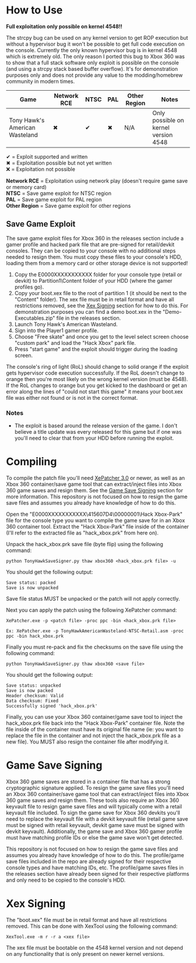 # How to Use
**Full exploitation only possible on kernel 4548!!** 

The strcpy bug can be used on any kernel version to get ROP execution but without a hypervisor bug it won't be possible to get full code execution on the console. Currently the only known hypervisor bug is in kernel 4548 which is extremely old. The only reason I ported this bug to Xbox 360 was to show that a full stack software only exploit is possible on the console (and using a strcpy stack based buffer overflow). It's for demonstration purposes only and does not provide any value to the modding/homebrew community in modern times.

| Game | Network RCE | NTSC | PAL | Other Region | Notes |
| --- | --- | --- | --- | --- | --- |
| Tony Hawk's American Wasteland | ✖ | ✔ | ✖ | N/A | Only possible on kernel version 4548 |

✔ = Exploit supported and written  
✖ = Exploitation possible but not yet written  
❌ = Exploitation not possible

**Network RCE** = Exploitation using network play (doesn't require game save or memory card)  
**NTSC** = Save game exploit for NTSC region  
**PAL** = Save game exploit for PAL region  
**Other Region** = Save game exploit for other regions

## Save Game Exploit
The save game exploit files for Xbox 360 in the releases section include a gamer profile and hacked park file that are pre-signed for retail/devkit consoles. They can be copied to your console with no additional steps needed to resign them. You must copy these files to your console's HDD, loading them from a memory card or other storage device is not supported!

1. Copy the E0000XXXXXXXXXXX folder for your console type (retail or devkit) to Partition1\Content folder of your HDD (where the gamer profiles go).
2. Copy your boot.xex file to the root of partition 1 (it should be next to the "Content" folder). The xex file must be in retail format and have all restrictions removed, see the [Xex Signing](#xex-signing) section for how to do this. For demonstration purposes you can find a demo boot.xex in the "Demo-Executables.zip" file in the releases section.
3. Launch Tony Hawk's American Wasteland.
4. Sign into the Player1 gamer profile.
5. Choose "Free skate" and once you get to the level select screen choose "custom park" and load the "Hack Xbox" park file.
6. Press "start game" and the exploit should trigger during the loading screen.

The console's ring of light (RoL) should change to solid orange if the exploit gets hypervisor code execution successfully. If the RoL doesn't change to orange then you're most likely on the wrong kernel version (must be 4548). If the RoL changes to orange but you get kicked to the dashboard or get an error along the lines of "could not start this game" it means your boot.xex file was either not found or is not in the correct format.

### Notes
- The exploit is based around the release version of the game. I don't believe a title update was every released for this game but if one was you'll need to clear that from your HDD before running the exploit.

# Compiling
To compile the patch file you'll need [XePatcher 3.0](http://icode4.coffee/files/XePatcher_3.0.zip) or newer, as well as an Xbox 360 container/save game tool that can extract/inject files into Xbox 360 game saves and resign them. See the [Game Save Signing](#game-save-signing) section for more information. This repository is not focused on how to resign the game save files and assumes you already have knowledge of how to do this.

Open the "E0000XXXXXXXXXXX\415607D4\00000001\Hack Xbox-Park" file for the console type you want to compile the game save for in an Xbox 360 container tool. Extract the "Hack Xbox-Park" file inside of the container (I'll refer to the extracted file as "hack_xbox.prk" from here on).

Unpack the hack_xbox.prk save file (byte flip) using the following command:
```
python TonyHawkSaveSigner.py thaw xbox360 <hack_xbox.prk file> -u
```

You should get the following output:
```
Save status: packed
Save is now unpacked
```

Save file status MUST be unpacked or the patch will not apply correctly.

Next you can apply the patch using the following XePatcher command:
```
XePatcher.exe -p <patch file> -proc ppc -bin <hack_xbox.prk file>

Ex: XePatcher.exe -p TonyHawkAmericanWasteland-NTSC-Retail.asm -proc ppc -bin hack_xbox.prk
```

Finally you must re-pack and fix the checksums on the save file using the following command:
```
python TonyHawkSaveSigner.py thaw xbox360 <save file>
```

You should get the following output:
```
Save status: unpacked
Save is now packed
Header checksum: Valid
Data checksum: Fixed
Successfully signed 'hack_xbox.prk'
```

Finally, you can use your Xbox 360 container/game save tool to inject the hack_xbox.prk file back into the "Hack Xbox-Park" container file. Note the file inside of the container must have its original file name (ie: you want to replace the file in the container and not inject the hack_xbox.prk file as a new file). You MUST also resign the container file after modifying it.

# Game Save Signing
Xbox 360 game saves are stored in a container file that has a strong cryptographic signature applied. To resign the game save files you'll need an Xbox 360 container/save game tool that can extract/inject files into Xbox 360 game saves and resign them. These tools also require an Xbox 360 keyvault file to resign game save files and will typically come with a retail keyvault file included. To sign the game save for Xbox 360 devkits you'll need to replace the keyvault file with a devkit keyvault file (retail game save must be signed with retail keyvault, devkit game save must be signed with devkit keyvault). Additionally, the game save and Xbox 360 gamer profile must have matching profile IDs or else the game save won't get detected.

This repository is not focused on how to resign the game save files and assumes you already have knowledge of how to do this. The profile/game save files included in the repo are already signed for their respective console types and have matching IDs, etc. The profile/game saves files in the releases section have already been signed for their respective platforms and only need to be copied to the console's HDD.

# Xex Signing
The "boot.xex" file must be in retail format and have all restrictions removed. This can be done with XexTool using the following command:
```
XexTool.exe -m r -r a <xex file>
```

The xex file must be bootable on the 4548 kernel version and not depend on any functionality that is only present on newer kernel versions.
